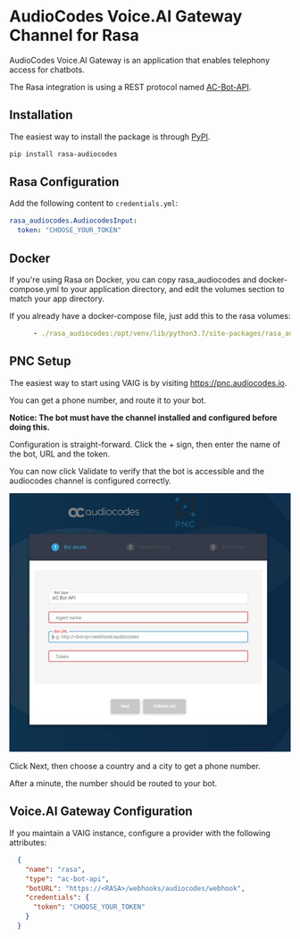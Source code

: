 # AudioCodes Voice&#46;AI Gateway Channel for Rasa

AudioCodes Voice&#46;AI Gateway is an application that enables telephony access
for chatbots.

The Rasa integration is using a REST protocol named
[AC-Bot-API](https://www.audiocodes.com/media/14764/voiceai-gateway-bot-api-reference.pdf).

## Installation

The easiest way to install the package is through [PyPI](https://pypi.org/project/rasa-audiocodes).

```sh
pip install rasa-audiocodes
```

## Rasa Configuration

Add the following content to `credentials.yml`:

```yaml
rasa_audiocodes.AudiocodesInput:
  token: "CHOOSE_YOUR_TOKEN"
```

## Docker

If you're using Rasa on Docker, you can copy rasa_audiocodes and docker-compose.yml
to your application directory, and edit the volumes section to match your app directory.

If you already have a docker-compose file, just add this to the rasa volumes:

```yaml
      - ./rasa_audiocodes:/opt/venv/lib/python3.7/site-packages/rasa_audiocodes
```
## PNC Setup

The easiest way to start using VAIG is by visiting https://pnc.audiocodes.io.

You can get a phone number, and route it to your bot.

**Notice: The bot must have the channel installed and configured before doing this.**

Configuration is straight-forward. Click the + sign, then enter the name
of the bot, URL and the token.

You can now click Validate to verify that the bot is accessible and the
audiocodes channel is configured correctly.

![PNC Configuration](doc/pnc.png)

Click Next, then choose a country and a city to get a phone number.

After a minute, the number should be routed to your bot.

## Voice&#46;AI Gateway Configuration

If you maintain a VAIG instance, configure a provider with the following attributes:

```json
  {
    "name": "rasa",
    "type": "ac-bot-api",
    "botURL": "https://<RASA>/webhooks/audiocodes/webhook",
    "credentials": {
      "token": "CHOOSE_YOUR_TOKEN"
    }
  }
```
